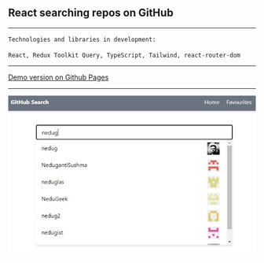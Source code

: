 ## React searching repos on GitHub

***

```
Technologies and libraries in development:

React, Redux Toolkit Query, TypeScript, Tailwind, react-router-dom
```

***

[Demo version on Github Pages](https://nedug.github.io/GitHub-Search/)

***

![](https://github.com/nedug/cv-alexander-r/blob/main/src/common/img/github.jpg?raw=true)